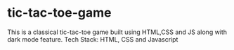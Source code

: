 # tic-tac-toe-game
This is a classical tic-tac-toe game built using HTML,CSS and JS along with dark mode feature. Tech Stack: HTML, CSS and Javascript
